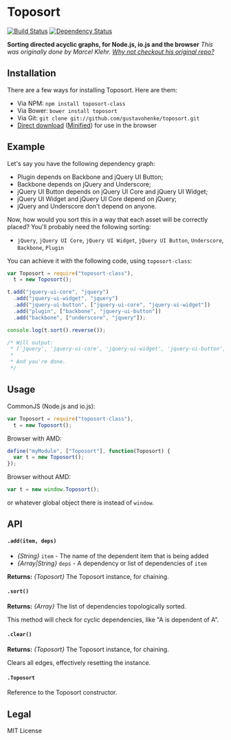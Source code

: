 # Toposort

[![Build Status](http://img.shields.io/travis/gustavohenke/toposort.svg?branch=master&style=flat)](https://travis-ci.org/gustavohenke/toposort)
[![Dependency Status](http://img.shields.io/gemnasium/gustavohenke/toposort.png?style=flat)](https://gemnasium.com/gustavohenke/toposort)

**Sorting directed acyclic graphs, for Node.js, io.js and the browser**
_This was originally done by Marcel Klehr. [Why not checkout his original repo?](https://github.com/marcelklehr/toposort)_

## Installation

There are a few ways for installing Toposort. Here are them:

- Via NPM: `npm install toposort-class`
- Via Bower: `bower install toposort`
- Via Git: `git clone git://github.com/gustavohenke/toposort.git`
- [Direct download](https://raw.githubusercontent.com/gustavohenke/toposort/master/build/toposort.js) ([Minified](https://raw.githubusercontent.com/gustavohenke/toposort/master/build/toposort.min.js)) for use in the browser

## Example

Let's say you have the following dependency graph:

- Plugin depends on Backbone and jQuery UI Button;
- Backbone depends on jQuery and Underscore;
- jQuery UI Button depends on jQuery UI Core and jQuery UI Widget;
- jQuery UI Widget and jQuery UI Core depend on jQuery;
- jQuery and Underscore don't depend on anyone.

Now, how would you sort this in a way that each asset will be correctly placed? You'll probably need the following sorting:

- `jQuery`, `jQuery UI Core`, `jQuery UI Widget`, `jQuery UI Button`, `Underscore`, `Backbone`, `Plugin`

You can achieve it with the following code, using `toposort-class`:

```javascript
var Toposort = require("toposort-class"),
  t = new Toposort();

t.add("jquery-ui-core", "jquery")
  .add("jquery-ui-widget", "jquery")
  .add("jquery-ui-button", ["jquery-ui-core", "jquery-ui-widget"])
  .add("plugin", ["backbone", "jquery-ui-button"])
  .add("backbone", ["underscore", "jquery"]);

console.log(t.sort().reverse());

/* Will output:
 * ['jquery', 'jquery-ui-core', 'jquery-ui-widget', 'jquery-ui-button', 'underscore', 'backbone', 'plugin']
 *
 * And you're done.
 */
```

## Usage

CommonJS (Node.js and io.js):

```javascript
var Toposort = require("toposort-class"),
  t = new Toposort();
```

Browser with AMD:

```javascript
define("myModule", ["Toposort"], function(Toposort) {
  var t = new Toposort();
});
```

Browser without AMD:

```javascript
var t = new window.Toposort();
```

or whatever global object there is instead of `window`.

## API

#### `.add(item, deps)`

- _{String}_ `item` - The name of the dependent item that is being added
- _{Array|String}_ `deps` - A dependency or list of dependencies of `item`

**Returns:** _{Toposort}_ The Toposort instance, for chaining.

#### `.sort()`

**Returns:** _{Array}_ The list of dependencies topologically sorted.

This method will check for cyclic dependencies, like "A is dependent of A".

#### `.clear()`

**Returns:** _{Toposort}_ The Toposort instance, for chaining.

Clears all edges, effectively resetting the instance.

#### `.Toposort`

Reference to the Toposort constructor.

## Legal

MIT License
